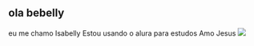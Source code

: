 ## ola bebelly
eu me chamo Isabelly
Estou usando o alura para estudos 
Amo Jesus 
![](https://media.tenor.com/uPkFkmxi3w0AAAAi/jesus-and-sheep-walking.gif)

